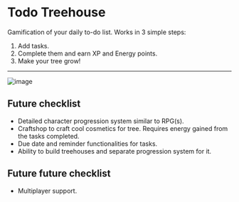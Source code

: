 # Todo Treehouse
Gamification of your daily to-do list. Works in 3 simple steps:

1. Add tasks.
2. Complete them and earn XP and Energy points.
3. Make your tree grow!

---
![image](https://i.imgur.com/zIFWlZd.png)

## Future checklist

- Detailed character progression system similar to RPG(s).
- Craftshop to craft cool cosmetics for tree. Requires energy gained from the tasks completed.
- Due date and reminder functionalities for tasks.
- Ability to build treehouses and separate progression system for it.

## Future future checklist

- Multiplayer support.